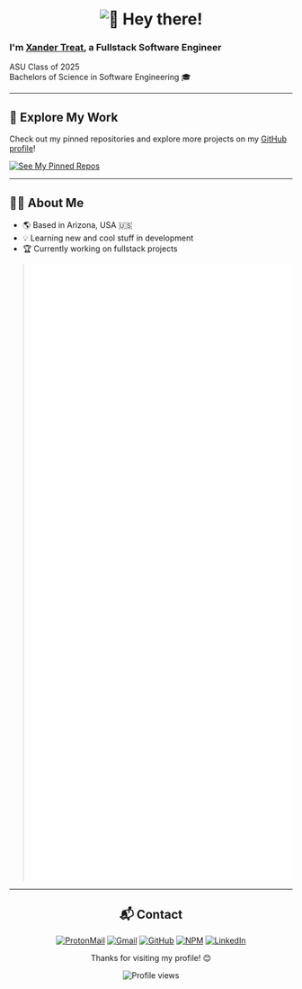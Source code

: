<div align="center">
  <h1>
    <picture>
      <source srcset="https://fonts.gstatic.com/s/e/notoemoji/latest/1f44b_1f3fb/512.webp" type="image/webp">
      <img src="https://fonts.gstatic.com/s/e/notoemoji/latest/1f44b_1f3fb/512.gif" alt="👋" width="30" height="30">
    </picture>
    Hey there!
  </h1>
</div>

### I'm [Xander Treat](https://xtreat.dev/), a Fullstack Software Engineer

ASU Class of 2025  
Bachelors of Science in Software Engineering 🎓

---

## 📌 Explore My Work

Check out my pinned repositories and explore more projects on my [GitHub profile](https://github.com/xandertreat?tab=repositories&q=&type=&language=&sort=stargazers)!

[![See My Pinned Repos](https://img.shields.io/badge/-See%20My%20Pinned%20Repos-181717?style=for-the-badge&logo=github&logoColor=white)](https://github.com/xandertreat?tab=repositories&q=&type=&language=&sort=stargazers)

---

## 🧑‍💻 About Me

<div id="user-content-toc">
  <ul>
    <li>🌎 Based in Arizona, USA 🇺🇸</li>
    <li>💡 Learning new and cool stuff in development</li>
    <li>🏆 Currently working on fullstack projects</li>
  </ul>
</div>

<div align="center">

> <img src="https://raw.githubusercontent.com/xandertreat/github-stats/master/generated/overview.svg#gh-dark-mode-only" alt="stats" />
> <img src="https://raw.githubusercontent.com/xandertreat/github-stats/master/generated/overview.svg#gh-light-mode-only" alt="stats" />
> <img src="https://raw.githubusercontent.com/xandertreat/github-stats/master/generated/languages.svg#gh-dark-mode-only" alt="languages" />
> <img src="https://raw.githubusercontent.com/xandertreat/github-stats/master/generated/languages.svg#gh-light-mode-only" alt="languages" />

</div>

---

<div align="center">

## 📬 Contact

<a href="mailto:xandertreat@proton.me"><img src="https://img.shields.io/badge/ProtonMail-8B89CC?style=for-the-badge&logo=protonmail&logoColor=white" alt="ProtonMail" /></a>
<a href="mailto:xander.treat@gmail.com"><img src="https://img.shields.io/badge/Gmail-D14836?style=for-the-badge&logo=gmail&logoColor=white" alt="Gmail" /></a>
<a href="https://github.com/xandertreat"><img src="https://img.shields.io/badge/github-%23121011.svg?style=for-the-badge&logo=github&logoColor=white" alt="GitHub" /></a>
<a href="https://www.npmjs.com/~xtreat"><img src="https://img.shields.io/badge/NPM-%23CB3837.svg?style=for-the-badge&logo=npm&logoColor=white" alt="NPM" /></a>
<a href="https://www.linkedin.com/in/xandertreat/"><img src="https://img.shields.io/badge/linkedin-%230077B5.svg?style=for-the-badge&logo=linkedin&logoColor=white" alt="LinkedIn" /></a>

<p>Thanks for visiting my profile! 😊</p>

<img src="https://komarev.com/ghpvc/?username=xandertreat&style=for-the-badge&color=181717" alt="Profile views" />

</div>
